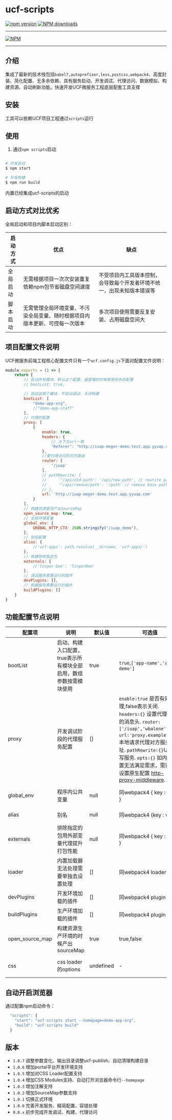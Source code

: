 # ucf-scripts

[![npm version](https://img.shields.io/npm/v/ucf-scripts.svg)](https://www.npmjs.com/package/ucf-scripts)
[![NPM downloads](http://img.shields.io/npm/dt/ucf-scripts.svg?style=flat)](https://npmjs.org/package/ucf-scripts)

---

[![NPM](https://nodei.co/npm/ucf-scripts.png)](https://nodei.co/npm/ucf-scripts/)

---

## 介绍

集成了最新的技术栈包括`babel7,autoprefixer,less,postcss,webpack4`、高度封装、简化配置、无多余依赖、具有服务启动、开发调试、代理访问、数据模拟、构建资源、自动刷新功能。快速开发UCF微服务工程底层配套工具支撑



## 安装


工具可以依赖UCF项目工程通过`scripts`运行

## 使用

1. 通过`npm scripts`启动

```bash

# 开发启动
$ npm start

# 开发构建
$ npm run build
```
内置已经集成ucf-scripts的启动

## 启动方式对比优劣

全局启动和项目内脚本启动区别：

启动方式 | 优点 | 缺点
---|---|---
全局启动 | 无需根据项目一次次安装重复依赖npm包节省磁盘空间速度 | 不受项目内工具版本控制，会导致每个开发者环境不统一，出现未知版本错误等
脚本启动 | 无需管理全局环境变量、不污染全局变量、随时根据项目内版本更新、可控每一次版本  | 多次项目使用需要反复安装、占用磁盘空间大


## 项目配置文件说明

UCF微服务前端工程核心配置文件只有一个`ucf.config.js`下面对配置文件说明：

```js
module.exports = () => {
    return {
        // 启动所有模块，默认这个配置，速度慢的时候使用另外的配置
        // bootList: true,

        // 启动这两个模块，不启动调试，关闭构建
        bootList: [
            "demo-app-org",
            //"demo-app-staff"
        ],
        // 代理的配置
        proxy: [
            {
                enable: true,
                headers: {
                    // 与下方url一致
                    "Referer": "http://iuap-meger-demo.test.app.yyuap.com"
                },
                //要代理访问的对方路由
                router: [
                    '/iuap'
                ],
                // pathRewrite: {
                //     '^/api/old-path': '/api/new-path', // rewrite path
                //     '^/api/remove/path': '/path' // remove base path
                // },
                url: 'http://iuap-meger-demo.test.app.yyuap.com'
            }
        ],
        // 构建资源是否产出SourceMap
        open_source_map: true,
        // 全局环境变量
        global_env: {
            GROBAL_HTTP_CTX: JSON.stringify("/iuap_demo"),
        },
        // 别名配置
        alias: {
            //'ucf-apps': path.resolve(__dirname, 'ucf-apps/')
        },
        // 构建排除指定包
        externals: {
            //'tinper-bee': 'TinperBee'
        },
        // 调试服务需要运行的插件
        devPlugins: [],
        // 构建服务需要运行的插件
        buildPlugins: []
    }
}
```

## 功能配置节点说明

配置项 | 说明 | 默认值 | 可选值 | 备注
---|---|---|---|---
bootList | 启动、构建入口配置，true表示所有模块全部启用，数组参数按需模块使用 | true | `true`,`['app-name','app-demo']` | 一般默认开启所有模块的调试和构建，低配置机器或者只需要开发一块模块的话可以选择性的去配置单独启动
proxy | 开发调试阶段的代理服务配置 | [] | `enable:true` 是否有效代理,false表示关闭. `headers:{}` 设置代理请求的消息头. `router:['/iuap','wbalone']`. `url:'proxy.example.com'`. 本地请求代理对方服务器地址. `pathRewrite:{}`URL重写服务.  `opts:{}` 如内置配置无法满足需求，需要单独设置原生配置 [http-proxy-middleware](https://www.npmjs.com/package/http-proxy-middleware#options).  | 数组节点可以配置多条代理服务，通过`enable`来控制启用哪个，针对一些服务器校验头信息例如：`Referer`等就需要设置，其他常规的设置工具已经内置，代理路由`router`表示设置的几个路由访问后会代理到对方服务器上，`url`就是对方服务器地址
global_env | 程序内公共变量 | null | 同webpack4 { key : value } | 接收K、V格式如：{GROBAL_HTTP_CTX: JSON.stringify("/iuap_demo")}
alias | 别名 | null | 同webpack4 {key : value} | 接收K、V格式如：{'ucf-apps': path.resolve(__dirname, 'ucf-apps/')}
externals | 排除指定的包用外部变量代理提升打包性能 | null | 同webpack4 { key : value } | 接收K、V格式如：{'tinper-bee': 'TinperBee'}
loader | 内置加载器无法处理需要单独去设置处理 | [] | 同webpack4 loader | 
devPlugins | 开发环境加载的插件 | [] | 同webpack4 plugin | 开发阶段使用的插件
buildPlugins | 生产环境加载的插件 | [] | 同webpack4 plugin | 生产阶段使用的插件
open_source_map | 构建资源生产环境的时候产出sourceMap | true | true,false | -
css | css loader的options | undefined | - | 具体参考https://www.npmjs.com/package/css-loader

## 自动开启浏览器

通过配置npm启动命令：

```js
  "scripts": {
    "start": "ucf-scripts start --homepage=demo-app-org",
    "build": "ucf-scripts build"
  }
```

## 版本

- `1.0.7` 调整参数变化、输出目录调整ucf-publish、自动清理构建目录
- `1.0.6` 增加portal平台开发环境支持
- `1.0.5` 增加对CSS Loader配置支持
- `1.0.4` 增加CSS Modules支持、自动打开浏览器命令行`--homepage`
- `1.0.3` 增加注解支持
- `1.0.2` 增加SourceMap参数支持
- `1.0.1` 切换正式环境
- `1.0.0` 完善开发服务、精简配置、容错处理
- `0.0.x` 初步完成开发调试、构建、代理访问